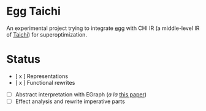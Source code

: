 # Egg Taichi
An experimental project trying to integrate [egg](https://egraphs-good.github.io/) with CHI IR (a middle-level IR of [Taichi](https://github.com/taichi-dev/taichi))
for superoptimization.

# Status
- [ x ] Representations
- [ x ] Functional rewrites
- [ ] Abstract interpretation with EGraph (*a la* [this paper](https://arxiv.org/pdf/2203.09191.pdf))
- [ ] Effect analysis and rewrite imperative parts

